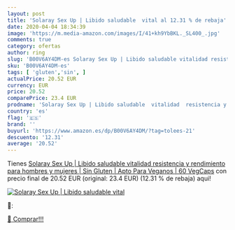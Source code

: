```yaml
---
layout: post
title: 'Solaray Sex Up | Libido saludable  vital al 12.31 % de rebaja'
date: 2020-04-04 18:34:39
image: 'https://m.media-amazon.com/images/I/41+kh9YbBKL._SL400_.jpg'
comments: true
category: ofertas
author: ring
slug: 'B00V6AY4DM-es Solaray Sex Up | Libido saludable vitalidad resistencia y...'
sku: 'B00V6AY4DM-es'
tags: [ 'gluten','sin', ]
actualPrice: 20.52 EUR
currency: EUR
price: 20.52
comparePrice: 23.4 EUR
prodname: 'Solaray Sex Up | Libido saludable  vitalidad  resistencia y rendimiento para hombres y mujeres | Sin Gluten | Apto Para Veganos | 60 VegCaps'
country: 'es'
flag: '🇪🇸'
brand: ''
buyurl: 'https://www.amazon.es/dp/B00V6AY4DM/?tag=tolees-21'
descuento: '12.31'
average: '20.52'
---
```


Tienes [Solaray Sex Up | Libido saludable  vitalidad  resistencia y rendimiento para hombres y mujeres | Sin Gluten | Apto Para Veganos | 60 VegCaps](https://www.amazon.es/dp/B00V6AY4DM/?tag=tolees-21) con precio final de  20.52 EUR (original: 23.4 EUR) (12.31 %  de rebaja) aqui!

[![Solaray Sex Up | Libido saludable  vital](https://m.media-amazon.com/images/I/41+kh9YbBKL._SL400_.jpg)](https://www.amazon.es/dp/B00V6AY4DM/?tag=tolees-21)

🔎:


[🛒 Comprar!!!](https://www.amazon.es/dp/B00V6AY4DM/?tag=tolees-21)
